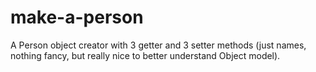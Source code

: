# make-a-person
A Person object creator with 3 getter and 3 setter methods (just names, nothing fancy, but really nice to better understand Object model).

